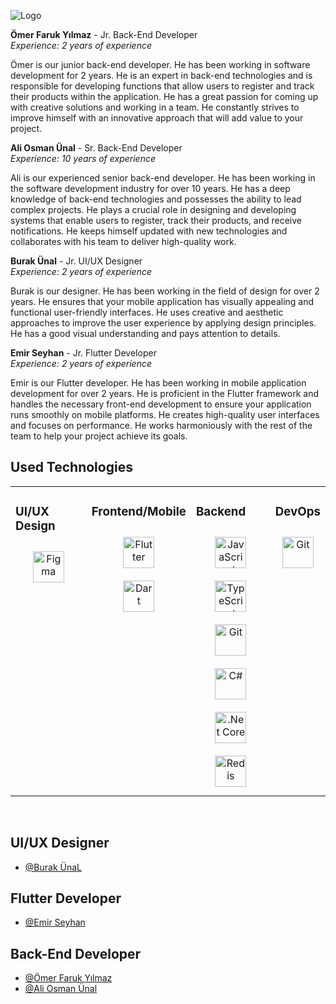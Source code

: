 
![Logo](https://avatars.githubusercontent.com/u/135459306?s=96&v=4)

    
**Ömer Faruk Yılmaz** - Jr. Back-End Developer  
*Experience: 2 years of experience*

Ömer is our junior back-end developer. He has been working in software development for 2 years. He is an expert in back-end technologies and is responsible for developing functions that allow users to register and track their products within the application. He has a great passion for coming up with creative solutions and working in a team. He constantly strives to improve himself with an innovative approach that will add value to your project.

**Ali Osman Ünal** - Sr. Back-End Developer  
*Experience: 10 years of experience*

Ali is our experienced senior back-end developer. He has been working in the software development industry for over 10 years. He has a deep knowledge of back-end technologies and possesses the ability to lead complex projects. He plays a crucial role in designing and developing systems that enable users to register, track their products, and receive notifications. He keeps himself updated with new technologies and collaborates with his team to deliver high-quality work.

**Burak Ünal** - Jr. UI/UX Designer  
*Experience: 2 years of experience*

Burak is our designer. He has been working in the field of design for over 2 years. He ensures that your mobile application has visually appealing and functional user-friendly interfaces. He uses creative and aesthetic approaches to improve the user experience by applying design principles. He has a good visual understanding and pays attention to details.

**Emir Seyhan** - Jr. Flutter Developer  
*Experience: 2 years of experience*

Emir is our Flutter developer. He has been working in mobile application development for over 2 years. He is proficient in the Flutter framework and handles the necessary front-end development to ensure your application runs smoothly on mobile platforms. He creates high-quality user interfaces and focuses on performance. He works harmoniously with the rest of the team to help your project achieve its goals.

## Used Technologies  
<table><tr><td valign="top" width="33%">

### UI/UX Design
<div align="center">  
<a href="https://www.figma.com" target="_blank"><img style="margin: 10px" src="https://upload.wikimedia.org/wikipedia/commons/a/ad/Figma-1-logo.png" alt="Figma" height="50" /></a>  
</div>

</td><td valign="top" width="33%">

### Frontend/Mobile  
<div align="center">  
<a href="https://docs.flutter.dev" target="_blank"><img style="margin: 10px" src="https://docs.flutter.dev/assets/images/shared/brand/flutter/logo/flutter-lockup.png" alt="Flutter" height="50" /></a>  
</div>
<div align="center">  
<a href="https://dart.dev" target="_blank"><img style="margin: 10px" src="https://dart.dev/assets/img/shared/dart/logo+text/horizontal/white.svg" alt="Dart" height="50" /></a>  
</div>

</td><td valign="top" width="33%">



### Backend  
<div align="center">  
<a href="https://www.javascript.com/" target="_blank"><img style="margin: 10px" src="https://profilinator.rishav.dev/skills-assets/javascript-original.svg" alt="JavaScript" height="50" /></a>  
<a href="https://www.typescriptlang.org/" target="_blank"><img style="margin: 10px" src="https://profilinator.rishav.dev/skills-assets/typescript-original.svg" alt="TypeScript" height="50" /></a>  
<a href="https://github.com/" target="_blank"><img style="margin: 10px" src="https://profilinator.rishav.dev/skills-assets/git-scm-icon.svg" alt="Git" height="50" /></a>  
<a href="https://docs.microsoft.com/en-us/dotnet/csharp/" target="_blank"><img style="margin: 10px" src="https://profilinator.rishav.dev/skills-assets/csharp-original.svg" alt="C#" height="50" /></a>  
<a href="https://dotnet.microsoft.com/download" target="_blank"><img style="margin: 10px" src="https://profilinator.rishav.dev/skills-assets/dotnetcore.png" alt=".Net Core" height="50" /></a>  
<a href="https://redis.io/" target="_blank"><img style="margin: 10px" src="https://profilinator.rishav.dev/skills-assets/redis-original-wordmark.svg" alt="Redis" height="50" /></a>  
</div>

</td><td valign="top" width="33%">



### DevOps  
<div align="center">  
<a href="https://github.com/" target="_blank"><img style="margin: 10px" src="https://profilinator.rishav.dev/skills-assets/git-scm-icon.svg" alt="Git" height="50" /></a>  
</div>

</td></tr></table>  

<br/>  

##  UI/UX Designer
- [@Burak ÜnaL](https://github.com/burakunal28)
  

##  Flutter Developer
- [@Emir Seyhan](https://github.com/burakunal28)
  

##  Back-End Developer
- [@Ömer Faruk Yılmaz](https://github.com/omerfaruqyilmaz)
- [@Ali Osman Ünal](https://github.com/imexpert)

  
